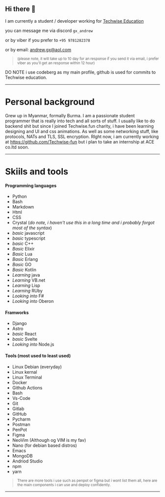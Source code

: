 ## Hi there 👋

I am currently a student / developer working for <a href="https://github.com/Techwise-fun">Techwise Education</a>

you can message me via discord ```gx_andrew```

or by viber if you prefer to ```+95 9781282378```

or by email: <a href="mailto:andrew.gx@aol.com">andrew.gx@aol.com</a> 

> <sub> (please note, it will take up to 10 day for an response if you send it via email, i prefer viber as you'll get an response within 12 hour) </sub>


DO NOTE i use codeberg as my main profile, github is used for commits to Techwise education.


---

# Personal background
Grew up in Myanmar, formally Burma. I am a passionate student programmer that is really into tech and all sorts of stuff. I usually like to do backend shit but since I joined Techwise.fun charity, i have been learning designing and UI and css animations. As well as some networking stuff, like protocols, NATs and TLS, SSL encryption. 
RIght now, i am currently working at https://github.com/Techwise-fun but i plan to take an internship at ACE co.ltd soon.

---
# Skiils and tools 

#### Programming languages
* Python
* Bash
* Markdown
* Html
* CSS
* Crystal (*do note, i haven't use this in a long time and i probably forgot most of the syntax*)
* *basic* javascript
* *basic* typescript
* *basic* C++
* *Basic* Elixir
* *Basic* Lua
* *Basic* Erlang
* *Basic* GO
* *Basic* Kotlin
* *Learning* java
* *Learning* VB.net
* *Learning* Lisp
* *Learning* RUby
* *Looking into* F#
* *Looking into* Oberon

#### Framworks 
* Django
* Astro
* *basic* React
* *basic* Svelte
* *Looking into* Node.js

#### Tools (most used to least used)
* Linux Debian (everyday)
* Linux kernal
* Linux Terminal
* Docker
* Github Actions
* Bash
* Vs-Code
* Git
* Gitlab
* GitHub
* Pycharm
* Postman
* PenPot
* Figma
* NeoVim (Although og VIM is my fav)
* Nano (for debian based distros)
* Emacs
* MongoDB
* Andriod Studio
* npm
* yarn
> <sub> There are more tools i use such as penpot or figma but i wont list them all, here are the main components i can use and deploy confidently.  </sub>
---






<!--
**gx-andrew/gx-andrew** is a ✨ _special_ ✨ repository because its `README.md` (this file) appears on your GitHub profile.

Here are some ideas to get you started:

- 🔭 I’m currently working on ...
- 🌱 I’m currently learning ...
- 👯 I’m looking to collaborate on ...
- 🤔 I’m looking for help with ...
- 💬 Ask me about ...
- 📫 How to reach me: ...
- 😄 Pronouns: ...
- ⚡ Fun fact: ...
-->
